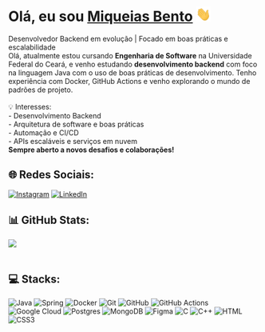 <h1>Olá, eu sou <a  href="https://www.linkedin.com/in/miqueias-bento-o32/">Miqueias Bento</a> <img  src="https://raw.githubusercontent.com/ABSphreak/ABSphreak/master/gifs/Hi.gif" width="30px"></h1>
Desenvolvedor Backend em evolução | Focado em boas práticas e escalabilidade<br>
Olá, atualmente estou cursando <b>Engenharia de Software</b> na Universidade Federal do Ceará, e venho estudando <b>desenvolvimento backend</b> com foco na linguagem Java com o uso de boas práticas de desenvolvimento. Tenho experiência com Docker,
GitHub Actions e venho explorando o mundo de padrões de projeto.<br>
<br>
💡 Interesses:<br>
- Desenvolvimento Backend<br>
- Arquitetura de software e boas práticas<br>
- Automação e CI/CD<br>
- APIs escaláveis e serviços em nuvem<br>
<b>Sempre aberto a novos desafios e colaborações!</b> <br>

## 🌐 Redes Sociais:
[![Instagram](https://img.shields.io/badge/Instagram-E4405F?style=for-the-badge&logo=instagram&logoColor=white)](https://instagram.com/https://www.instagram.com/miqueiasbto_/) 
[![LinkedIn](https://img.shields.io/badge/LinkedIn-0077B5?style=for-the-badge&logo=linkedin&logoColor=white)](https://linkedin.com/in/https://www.linkedin.com/in/miqueias-bento-o32/) 
<br>

## 📊 GitHub Stats:
![](https://github-readme-stats.vercel.app/api?username=MiqueiasBento&theme=dark&hide_border=false&include_all_commits=true&count_private=true)<br/>
<br>

## 💻 Stacks:
![Java](https://img.shields.io/badge/java-%23ED8B00.svg?style=for-the-badge&logo=openjdk&logoColor=white) 
![Spring](https://img.shields.io/badge/spring-%236DB33F.svg?style=for-the-badge&logo=spring&logoColor=white) 
![Docker](https://img.shields.io/badge/docker-%230db7ed.svg?style=for-the-badge&logo=docker&logoColor=white) 
![Git](https://img.shields.io/badge/git-%23F05033.svg?style=for-the-badge&logo=git&logoColor=white) 
![GitHub](https://img.shields.io/badge/github-%23121011.svg?style=for-the-badge&logo=github&logoColor=white) 
![GitHub Actions](https://img.shields.io/badge/github%20actions-%232671E5.svg?style=for-the-badge&logo=githubactions&logoColor=white) 
![Google Cloud](https://img.shields.io/badge/GoogleCloud-%234285F4.svg?style=for-the-badge&logo=google-cloud&logoColor=white) 
![Postgres](https://img.shields.io/badge/postgres-%23316192.svg?style=for-the-badge&logo=postgresql&logoColor=white) 
![MongoDB](https://img.shields.io/badge/MongoDB-4EA94B?style=for-the-badge&logo=mongodb&logoColor=white) 
![Figma](https://img.shields.io/badge/figma-%23F24E1E.svg?style=for-the-badge&logo=figma&logoColor=white) 
![C](https://img.shields.io/badge/c-%2300599C.svg?style=for-the-badge&logo=c&logoColor=white) 
![C++](https://img.shields.io/badge/c++-%2300599C.svg?style=for-the-badge&logo=c%2B%2B&logoColor=white) 
![HTML](https://img.shields.io/badge/HTML5-E34F26?style=for-the-badge&logo=html5&logoColor=white) 
![CSS3](https://img.shields.io/badge/css3-%231572B6.svg?style=for-the-badge&logo=css3&logoColor=white)
